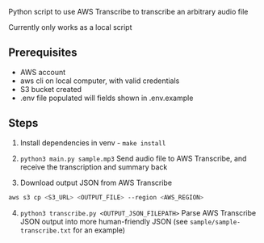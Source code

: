 Python script to use AWS Transcribe to transcribe an arbitrary audio file

Currently only works as a local script

## Prerequisites
- AWS account
- aws cli on local computer, with valid credentials
- S3 bucket created
- .env file populated will fields shown in .env.example

## Steps

1. Install dependencies in venv - `make install`

2. `python3 main.py sample.mp3` Send audio file to AWS Transcribe, and receive the transcription and summary back

3. Download output JSON from AWS Transcribe

```bash
aws s3 cp <S3_URL> <OUTPUT_FILE> --region <AWS_REGION>
```

4. `python3 transcribe.py <OUTPUT_JSON_FILEPATH>` Parse AWS Transcribe JSON output into more human-friendly JSON (see `sample/sample-transcribe.txt` for an example)